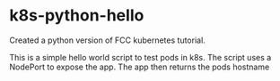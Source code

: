 # k8s-python-hello
Created a python version of FCC kubernetes tutorial.  

This is a simple hello world script to test pods in k8s. 
The script uses a NodePort to expose the app. The app then returns the pods hostname
